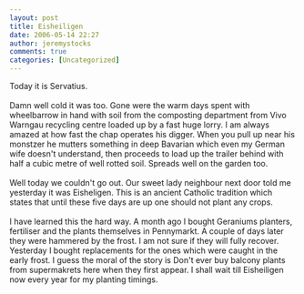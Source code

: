 ```yaml
---
layout: post
title: Eisheiligen
date: 2006-05-14 22:27
author: jeremystocks
comments: true
categories: [Uncategorized]
---
```

Today it is Servatius.<br /><br />Damn well cold it was too. Gone were the warm days spent with wheelbarrow in hand with soil from the composting department from Vivo Warngau recycling centre loaded up by a fast huge lorry. I am always amazed at how fast the chap operates his digger. When you pull up near his monstzer he mutters something in deep Bavarian which even my German wife doesn't understand, then proceeds to load up the trailer behind with half a cubic metre of well rotted soil. Spreads well on the garden too.<br /><br />Well today we couldn't go out. Our sweet lady neighbour next door told me yesterday it was Eisheligen. This is an ancient Catholic tradition which states that until these five days are up one should not plant any crops.<br /><br />I have learned this the hard way. A month ago I bought Geraniums planters, fertiliser and the plants themselves in Pennymarkt. A couple of days later they were hammered by the frost. I am not sure if they will fully recover. Yesterday I bought replacements for the ones which were caught in the early frost. I guess the moral of the story is Don't ever buy balcony plants from supermakrets here when they first appear. I shall wait till Eisheiligen now every year for my planting timings.
